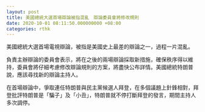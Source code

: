 ```yaml
---
layout: post
title: 美國總統大選首場辯論被指混亂　辯論委員會將修改規則
date: 2020-10-01 08:11:50.000000000 +08:00
categories: rthk
---
```


美國總統大選首場電視辯論，被指是美國史上最差的辯論之一，過程一片混亂。

負責主辦辯論的委員會表示，將在之後的兩場辯論採取新措施，確保秩序得以維持，委員會將仔細考慮修改辯論規則的方案，將盡快公布詳情。美國總統特朗普說，應該尋找新的辯論主持人。

在首場辯論中，爭取連任特朗普與民主黨候選人拜登，在多個議題上針鋒相對，拜登批評特朗普是「騙子」及「小丑」，特朗普就不停打斷拜登的發言，期間主持人多次調停。
